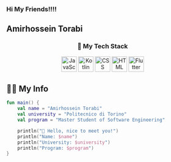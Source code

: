 ### Hi My Friends!!!!

## Amirhossein Torabi

<h3 align="center">🚀 My Tech Stack</h3>

<p align="center">
  <img src="https://cdn.jsdelivr.net/gh/devicons/devicon/icons/javascript/javascript-original.svg" alt="JavaScript" width="40" height="40"/>
  <img src="https://cdn.jsdelivr.net/gh/devicons/devicon/icons/kotlin/kotlin-original.svg" alt="Kotlin" width="40" height="40"/>
  <img src="https://cdn.jsdelivr.net/gh/devicons/devicon/icons/css3/css3-original.svg" alt="CSS" width="40" height="40"/>
  <img src="https://cdn.jsdelivr.net/gh/devicons/devicon/icons/html5/html5-original.svg" alt="HTML" width="40" height="40"/>
  <img src="https://cdn.jsdelivr.net/gh/devicons/devicon/icons/flutter/flutter-original.svg" alt="Flutter" width="40" height="40"/>
</p>

## 🧑‍💻 My Info

```kotlin
fun main() {
    val name = "Amirhossein Torabi"
    val university = "Politecnico di Torino"
    val program = "Master Student of Software Engineering"

    println("👋 Hello, nice to meet you!")
    println("Name: $name")
    println("University: $university")
    println("Program: $program")
}







